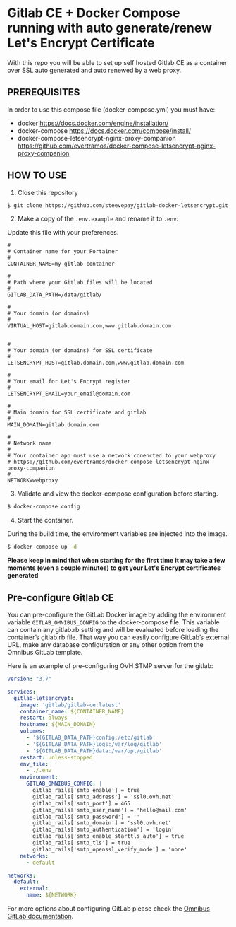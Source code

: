# Gitlab CE + Docker Compose running with auto generate/renew Let's Encrypt Certificate

With this repo you will be able to set up self hosted Gitlab CE as a container over SSL auto generated and auto renewed by a web proxy.

## PREREQUISITES

In order to use this compose file (docker-compose.yml) you must have:

- docker https://docs.docker.com/engine/installation/
- docker-compose https://docs.docker.com/compose/install/
- docker-compose-letsencrypt-nginx-proxy-companion https://github.com/evertramos/docker-compose-letsencrypt-nginx-proxy-companion

## HOW TO USE 

1. Close this repository

```bash
$ git clone https://github.com/steevepay/gitlab-docker-letsencrypt.git
```

2. Make a copy of the `.env.example` and rename it to `.env`:

Update this file with your preferences.

```dotenv
#
# Container name for your Portainer
#
CONTAINER_NAME=my-gitlab-container

#
# Path where your Gitlab files will be located
#
GITLAB_DATA_PATH=/data/gitlab/

#
# Your domain (or domains)
#
VIRTUAL_HOST=gitlab.domain.com,www.gitlab.domain.com


#
# Your domain (or domains) for SSL certificate
#
LETSENCRYPT_HOST=gitlab.domain.com,www.gitlab.domain.com

#
# Your email for Let's Encrypt register
#
LETSENCRYPT_EMAIL=your_email@domain.com

#
# Main domain for SSL certificate and gitlab
#
MAIN_DOMAIN=gitlab.domain.com

#
# Network name
# 
# Your container app must use a network conencted to your webproxy 
# https://github.com/evertramos/docker-compose-letsencrypt-nginx-proxy-companion
#
NETWORK=webproxy
```
3. Validate and view the docker-compose configuration before starting.

```bash
$ docker-compose config
```

4. Start the container.

During the build time, the environment variables are injected into the image.

```bash
$ docker-compose up -d
```

**Please keep in mind that when starting for the first time it may take a few moments (even a couple minutes) to get your Let's Encrypt certificates generated**

## Pre-configure Gitlab CE

 You can pre-configure the GitLab Docker image by adding the environment variable `GITLAB_OMNIBUS_CONFIG` to the docker-compose file. This variable can contain any gitlab.rb setting and will be evaluated before loading the container’s gitlab.rb file. That way you can easily configure GitLab’s external URL, make any database configuration or any other option from the Omnibus GitLab template.

 Here is an example of pre-configuring OVH STMP server for the gitlab:

```yaml
version: "3.7"

services:
  gitlab-letsencrypt:
    image: 'gitlab/gitlab-ce:latest'
    container_name: ${CONTAINER_NAME}
    restart: always
    hostname: ${MAIN_DOMAIN}
    volumes:
      - '${GITLAB_DATA_PATH}config:/etc/gitlab'
      - '${GITLAB_DATA_PATH}logs:/var/log/gitlab'
      - '${GITLAB_DATA_PATH}data:/var/opt/gitlab'
    restart: unless-stopped
    env_file:
      - ./.env
    environment:
      GITLAB_OMNIBUS_CONFIG: |
        gitlab_rails['smtp_enable'] = true
        gitlab_rails['smtp_address'] = 'ssl0.ovh.net'
        gitlab_rails['smtp_port'] = 465
        gitlab_rails['smtp_user_name'] = 'hello@mail.com'
        gitlab_rails['smtp_password'] = ''
        gitlab_rails['smtp_domain'] = 'ssl0.ovh.net'
        gitlab_rails['smtp_authentication'] = 'login'
        gitlab_rails['smtp_enable_starttls_auto'] = true
        gitlab_rails['smtp_tls'] = true
        gitlab_rails['smtp_openssl_verify_mode'] = 'none'
    networks:
      - default

networks:
  default:
    external:
      name: ${NETWORK}
```

For more options about configuring GitLab please check the [Omnibus GitLab documentation](https://docs.gitlab.com/omnibus/settings/configuration.html).
